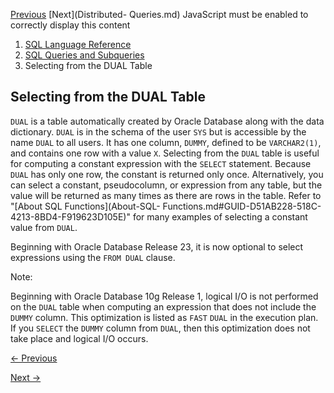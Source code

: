 [Previous](Unnesting-of-Nested-Subqueries.md) [Next](Distributed-
Queries.md) JavaScript must be enabled to correctly display this content

  1. [SQL Language Reference ](index.md)
  2. [ SQL Queries and Subqueries](SQL-Queries-and-Subqueries.md)
  3. Selecting from the DUAL Table 

## Selecting from the DUAL Table

`DUAL` is a table automatically created by Oracle Database along with the data
dictionary. `DUAL` is in the schema of the user `SYS` but is accessible by the
name `DUAL` to all users. It has one column, `DUMMY`, defined to be
`VARCHAR2(1)`, and contains one row with a value `X`. Selecting from the
`DUAL` table is useful for computing a constant expression with the `SELECT`
statement. Because `DUAL` has only one row, the constant is returned only
once. Alternatively, you can select a constant, pseudocolumn, or expression
from any table, but the value will be returned as many times as there are rows
in the table. Refer to "[About SQL Functions](About-SQL-
Functions.md#GUID-D51AB228-518C-4213-8BD4-F919623D105E)" for many examples
of selecting a constant value from `DUAL`.

Beginning with Oracle Database Release 23, it is now optional to select
expressions using the `FROM DUAL` clause.

Note:

Beginning with Oracle Database 10g Release 1, logical I/O is not performed on
the `DUAL` table when computing an expression that does not include the
`DUMMY` column. This optimization is listed as `FAST` `DUAL` in the execution
plan. If you `SELECT` the `DUMMY` column from `DUAL`, then this optimization
does not take place and logical I/O occurs.


[← Previous](Unnesting-of-Nested-Subqueries.md)

[Next →](Distributed-Queries.md)
